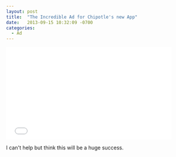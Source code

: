 ```yaml
---
layout: post
title:  "The Incredible Ad for Chipotle's new App"
date:   2013-09-15 10:32:09 -0700
categories:
  - Ad
---
```


<iframe class="embedly-embed" src="//cdn.embedly.com/widgets/media.html?src=https%3A%2F%2Fwww.youtube.com%2Fembed%2FlUtnas5ScSE%3Ffeature%3Doembed&url=https%3A%2F%2Fwww.youtube.com%2Fwatch%3Fv%3DlUtnas5ScSE&image=https%3A%2F%2Fi.ytimg.com%2Fvi%2FlUtnas5ScSE%2Fhqdefault.jpg&key=d815972c91e546edb5d2d02e509f8b1c&type=text%2Fhtml&schema=youtube" width="450" height="253" scrolling="no" frameborder="0" allowfullscreen></iframe>

I can't help but think this will be a huge success.

